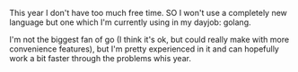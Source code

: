 This year I don't have too much free time. SO I won't use a completely new language but one which I'm currently using in my dayjob: golang.

I'm not the biggest fan of go (I think it's ok, but could really make with more convenience features), but I'm pretty experienced in it and can hopefully work a bit faster through the problems whis year.